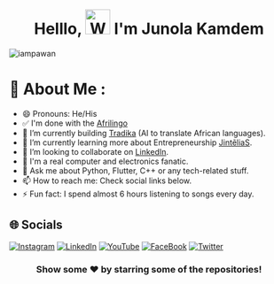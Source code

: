 <h1 align="center"> Helllo, <img src="https://raw.githubusercontent.com/nixin72/nixin72/master/wave.gif" 
         alt="Waving hand animated gif"
         height="45"
         width="45" /> I'm Junola Kamdem</h1>

<p align="left"> <img src="https://komarev.com/ghpvc/?username=iampawan&label=Views&color=blue&style=plastic&style=for-the-badge" alt="iampawan" /> </p>

# 💫 About Me :
- 😄 Pronouns: He/His
- ✅ I'm done with the [Afrilingo](https://play.google.com/store/apps/details?id=com.jintelias.lecala)
- 🔭 I’m currently building [Tradika](https://tradika.jintelias.com) (AI to translate African languages).
- 🌱 I’m currently learning more about Entrepreneurship [JintẽliaS](https://jintelias.com/).
- 👯 I’m looking to collaborate on [LinkedIn](https://www.linkedin.com/in/junola-kamdem-ab9260219).
- 🤩 I'm a real computer and electronics fanatic.
- 💬 Ask me about Python, Flutter, C++ or any tech-related stuff.
- 📫 How to reach me: Check social links below.
- ⚡ Fun fact: I spend almost 6 hours listening to songs every day.


## 🌐 Socials
[![Instagram](https://img.shields.io/badge/Instagram-E4405F?style=for-the-badge&logo=instagram&logoColor=white)](https://www.instagram.com/junola_spirit) [![LinkedIn](https://img.shields.io/badge/LinkedIn-0077B5?style=for-the-badge&logo=linkedin&logoColor=white)](https://www.linkedin.com/in/junola-kamdem-ab9260219) [![YouTube](https://img.shields.io/badge/YouTube-FF0000?style=for-the-badge&logo=youtube&logoColor=white)](https://www.youtube.com/channel/UCXLRuDRrRLbyuLEWk1R-0ZQ) [![FaceBook](https://img.shields.io/badge/FaceBook-4267B2?style=for-the-badge&logo=facebook&logoColor=white)](https://m.facebook.com/Jint%E1%BA%BDliaS-102167219092106/insights/?privacy_mutation_token=eyJ0eXBlIjowLCJjcmVhdGlvbl90aW1lIjoxNjUzMzEyNTgyLCJjYWxsc2l0ZV9pZCI6ODExMzc5NTg5NjczNDU3fQ%3D%3D&referrer=page_insights_tab_button&paipv=1) [![Twitter](https://img.shields.io/twitter/follow/Junola?logo=Twitter&style=for-the-badge)](https://twitter.com/JinteliaS)


<div align="center">

### Show some ❤️ by starring some of the repositories!

</div>

